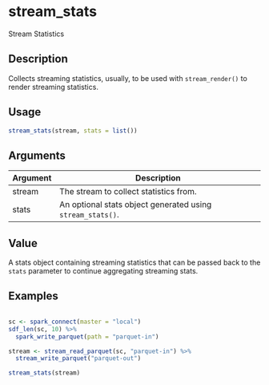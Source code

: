# stream_stats


Stream Statistics




## Description

Collects streaming statistics, usually, to be used with ``stream_render()``
to render streaming statistics.





## Usage
```r
stream_stats(stream, stats = list())
```




## Arguments


Argument      |Description
------------- |----------------
stream | The stream to collect statistics from.
stats | An optional stats object generated using ``stream_stats()``.





## Value

A stats object containing streaming statistics that can be passed
  back to the ``stats`` parameter to continue aggregating streaming stats.





## Examples

```r

sc <- spark_connect(master = "local")
sdf_len(sc, 10) %>%
  spark_write_parquet(path = "parquet-in")

stream <- stream_read_parquet(sc, "parquet-in") %>%
  stream_write_parquet("parquet-out")

stream_stats(stream)

```





